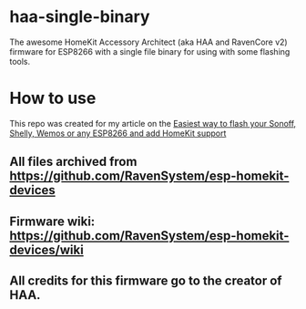 # haa-single-binary
The awesome HomeKit Accessory Architect (aka HAA and RavenCore v2) firmware for ESP8266 with a single file binary for using with some flashing tools.

# How to use

This repo was created for my article on the [Easiest way to flash your Sonoff, Shelly, Wemos or any ESP8266 and add HomeKit support](https://smarty.one/posts/easiest-way-to-flash-your-sonoff-shelly-wemos-or-any-esp8266)

## All files archived from https://github.com/RavenSystem/esp-homekit-devices

## Firmware wiki: https://github.com/RavenSystem/esp-homekit-devices/wiki

## All credits for this firmware go to the creator of HAA.
